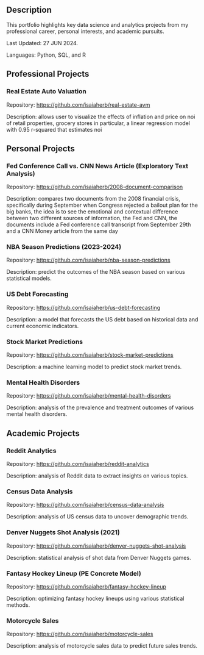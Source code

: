 ## Description
This portfolio highlights key data science and analytics projects from my professional career, personal interests, and academic pursuits.

Last Updated: 27 JUN 2024.

Languages: Python, SQL, and R

## Professional Projects

### Real Estate Auto Valuation 
Repository: https://github.com/isaiaherb/real-estate-avm

Description: allows user to visualize the effects of inflation and price on noi of retail properties, grocery stores in particular, a linear regression model with 0.95 r-squared that estimates noi

## Personal Projects

### Fed Conference Call vs. CNN News Article (Exploratory Text Analysis)
Repository: https://github.com/isaiaherb/2008-document-comparison

Description: compares two documents from the 2008 financial crisis, specifically during September when Congress rejected a bailout plan for the big banks, the idea is to see the emotional and contextual difference between two different sources of information, the Fed and CNN, the documents include a Fed conference call transcript from September 29th and a CNN Money article from the same day

### NBA Season Predictions (2023-2024)
Repository: https://github.com/isaiaherb/nba-season-predictions

Description: predict the outcomes of the NBA season based on various statistical models.

### US Debt Forecasting 
Repository: https://github.com/isaiaherb/us-debt-forecasting

Description: a model that forecasts the US debt based on historical data and current economic indicators.

### Stock Market Predictions
Repository: https://github.com/isaiaherb/stock-market-predictions

Description: a machine learning model to predict stock market trends.

### Mental Health Disorders
Repository: https://github.com/isaiaherb/mental-health-disorders

Description: analysis of the prevalence and treatment outcomes of various mental health disorders.

## Academic Projects

### Reddit Analytics
Repository: https://github.com/isaiaherb/reddit-analytics

Description: analysis of Reddit data to extract insights on various topics.

### Census Data Analysis
Repository: https://github.com/isaiaherb/census-data-analysis

Description: analysis of US census data to uncover demographic trends.

### Denver Nuggets Shot Analysis (2021)
Repository: https://github.com/isaiaherb/denver-nuggets-shot-analysis

Description: statistical analysis of shot data from Denver Nuggets games.

### Fantasy Hockey Lineup (PE Concrete Model)
Repository: https://github.com/isaiaherb/fantasy-hockey-lineup

Description: optimizing fantasy hockey lineups using various statistical methods.

### Motorcycle Sales
Repository: https://github.com/isaiaherb/motorcycle-sales

Description: analysis of motorcycle sales data to predict future sales trends.
